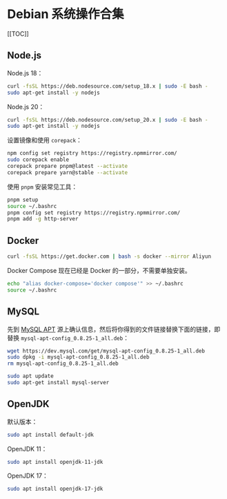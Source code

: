 # Debian 系统操作合集

[[TOC]]

## Node.js

Node.js 18：

```bash
curl -fsSL https://deb.nodesource.com/setup_18.x | sudo -E bash -
sudo apt-get install -y nodejs
```

Node.js 20：

```bash
curl -fsSL https://deb.nodesource.com/setup_20.x | sudo -E bash -
sudo apt-get install -y nodejs
```

设置镜像和使用 `corepack`：

```bash
npm config set registry https://registry.npmmirror.com/
sudo corepack enable
corepack prepare pnpm@latest --activate
corepack prepare yarn@stable --activate
```

使用 `pnpm` 安装常见工具：

```bash
pnpm setup
source ~/.bashrc
pnpm config set registry https://registry.npmmirror.com/
pnpm add -g http-server
```

## Docker

```bash
curl -fsSL https://get.docker.com | bash -s docker --mirror Aliyun
```

Docker Compose 现在已经是 Docker 的一部分，不需要单独安装。

```bash
echo "alias docker-compose='docker compose'" >> ~/.bashrc
source ~/.bashrc
```

## MySQL

先到 [MySQL APT](https://dev.mysql.com/downloads/repo/apt/) 源上确认信息，然后将你得到的文件链接替换下面的链接，即替换 `mysql-apt-config_0.8.25-1_all.deb`：

```bash
wget https://dev.mysql.com/get/mysql-apt-config_0.8.25-1_all.deb
sudo dpkg -i mysql-apt-config_0.8.25-1_all.deb
rm mysql-apt-config_0.8.25-1_all.deb

sudo apt update
sudo apt-get install mysql-server
```

## OpenJDK

默认版本：

```bash
sudo apt install default-jdk
```

OpenJDK 11：

```bash
sudo apt install openjdk-11-jdk
```

OpenJDK 17：

```bash
sudo apt install openjdk-17-jdk
```
